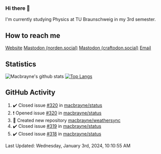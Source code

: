 ### Hi there 👋
I'm currently studying Physics at TU Braunschweig in my 3rd semester.

## How to reach me
[Website](https://florentin-schleuss.de)
<a rel="me" href="https://norden.social/@florentin">Mastodon (norden.social)</a>
<a rel="me" href="https://craftodon.social/@frodolon">Mastodon (craftodon.social)</a>
[Email](mailto:hello@macbrayne.de)

## Statistics
![Macbrayne's github stats](https://github-readme-stats.vercel.app/api?username=macbrayne&count_private=true&show_icons=true&hide_rank=true&custom_title=macbrayne's%20GitHub%20Stats)
[![Top Langs](https://github-readme-stats.vercel.app/api/top-langs/?username=macbrayne&exclude_repo=liftron&layout=compact)](https://github.com/anuraghazra/github-readme-stats)
## GitHub Activity

<!--RECENT_ACTIVITY:start-->
1. ✔️ Closed issue [#320](https://github.com/macbrayne/status/issues/320) in [macbrayne/status](https://github.com/macbrayne/status)
2. ❗️ Opened issue [#320](https://github.com/macbrayne/status/issues/320) in [macbrayne/status](https://github.com/macbrayne/status)
3. 📔 Created new repository [macbrayne/weathersync](https://github.com/macbrayne/weathersync)
4. ✔️ Closed issue [#319](https://github.com/macbrayne/status/issues/319) in [macbrayne/status](https://github.com/macbrayne/status)
5. ✔️ Closed issue [#318](https://github.com/macbrayne/status/issues/318) in [macbrayne/status](https://github.com/macbrayne/status)
<!--RECENT_ACTIVITY:end-->

<!--RECENT_ACTIVITY:last_update-->
Last Updated: Wednesday, January 3rd, 2024, 10:10:55 AM
<!--RECENT_ACTIVITY:last_update_end-->


<!--
**macbrayne/macbrayne** is a ✨ _special_ ✨ repository because its `README.md` (this file) appears on your GitHub profile.

Here are some ideas to get you started:

- 🔭 I’m currently working on ...
- 🌱 I’m currently learning ...
- 👯 I’m looking to collaborate on ...
- 🤔 I’m looking for help with ...
- 💬 Ask me about ...
- 📫 How to reach me: ...
- 😄 Pronouns: ...
- ⚡ Fun fact: ...
-->
